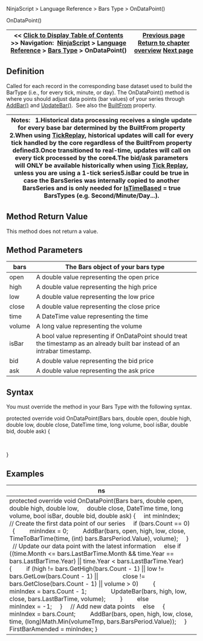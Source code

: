 ﻿
NinjaScript \> Language Reference \> Bars Type \> OnDataPoint()

OnDataPoint()

| \<\< [Click to Display Table of Contents](ondatapoint.md) \>\> **Navigation:**     [NinjaScript](ninjascript-1.md) \> [Language Reference](language_reference_wip-1.md) \> [Bars Type](bars_type-1.md) \> OnDataPoint() | [Previous page](barstype_istimebased-1.md) [Return to chapter overview](bars_type-1.md) [Next page](removelastbar-1.md) |
| --- | --- |
## Definition
Called for each record in the corresponding base dataset used to build the BarType (i.e., for every tick, minute, or day). The OnDataPoint() method is where you should adjust data points (bar values) of your series through [AddBar()](addbar-1.md) and [UpdateBar()](updatebar-1.md).  See also the [BuiltFrom](builtfrom-1.md) property.
 

| Notes:   1\.Historical data processing receives a single update for every base bar determined by the BuiltFrom property 2\.When using [TickReplay](tick_replay-1.md), historical updates will call for every tick handled by the core regardless of the BuiltFrom property defined3\.Once transitioned to real\-time, updates will call on every tick processed by the core4\.The bid/ask parameters will ONLY be available historically when using [Tick Replay](tick_replay-1.md), unless you are using a 1\-tick series5\.isBar could be true in case the BarsSeries was internally copied to another BarsSeries and is only needed for [IsTimeBased](barstype_istimebased-1.md) \= true BarsTypes (e.g. Second/Minute/Day...). |
| --- |

## Method Return Value
This method does not return a value.
## 
## Method Parameters

| bars | The Bars object of your bars type |
| --- | --- |
| open | A double value representing the open price |
| high | A double value representing the high price |
| low | A double value representing the low price |
| close | A double value representing the close price |
| time | A DateTime value representing the time |
| volume | A long value representing the volume |
| isBar | A bool value representing if OnDataPoint should treat the timestamp as an already built bar instead of an  intrabar timestamp. |
| bid | A double value representing the bid price |
| ask | A double value representing the ask price |

## Syntax
You must override the method in your Bars Type with the following syntax.
   

protected override void OnDataPoint(Bars bars, double open, double high, double low, double close, 
DateTime time, long volume, bool isBar, double bid, double ask) 
{  

   

}
## 
## Examples

| ns |
| --- |
| protected override void OnDataPoint(Bars bars, double open, double high, double low,      double close, DateTime time, long volume, bool isBar, double bid, double ask) {      int minIndex;        // Create the first data point of our series      if (bars.Count \=\= 0)      {          minIndex \= 0;          AddBar(bars, open, high, low, close, TimeToBarTime(time, (int) bars.BarsPeriod.Value), volume);      }      // Update our data point with the latest information      else if ((time.Month \<\= bars.LastBarTime.Month \&\& time.Year \=\= bars.LastBarTime.Year) \|\| time.Year \< bars.LastBarTime.Year)      {          if (high !\= bars.GetHigh(bars.Count \- 1) \|\| low !\= bars.GetLow(bars.Count \- 1) \|\|                 close !\= bars.GetClose(bars.Count \- 1) \|\| volume \> 0)          {                minIndex \= bars.Count \- 1;                UpdateBar(bars, high, low, close, bars.LastBarTime, volume);          }          else                minIndex \= \-1;      }      // Add new data points      else      {          minIndex \= bars.Count;          AddBar(bars, open, high, low, close, time, (long)Math.Min(volumeTmp, bars.BarsPeriod.Value));      }      FirstBarAmended \= minIndex; } |
